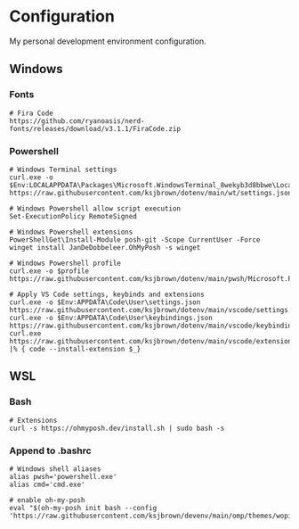 # Configuration

My personal development environment configuration.

## Windows

### Fonts

    # Fira Code
    https://github.com/ryanoasis/nerd-fonts/releases/download/v3.1.1/FiraCode.zip

### Powershell

    # Windows Terminal settings
    curl.exe -o $Env:LOCALAPPDATA\Packages\Microsoft.WindowsTerminal_8wekyb3d8bbwe\LocalState\settings.json https://raw.githubusercontent.com/ksjbrown/dotenv/main/wt/settings.json

    # Windows Powershell allow script execution
    Set-ExecutionPolicy RemoteSigned

    # Windows Powershell extensions
    PowerShellGet\Install-Module posh-git -Scope CurrentUser -Force
    winget install JanDeDobbeleer.OhMyPosh -s winget

    # Windows Powershell profile
    curl.exe -o $profile https://raw.githubusercontent.com/ksjbrown/dotenv/main/pwsh/Microsoft.PowerShell_profile.ps1

    # Apply VS Code settings, keybinds and extensions
    curl.exe -o $Env:APPDATA\Code\User\settings.json https://raw.githubusercontent.com/ksjbrown/dotenv/main/vscode/settings.json
    curl.exe -o $Env:APPDATA\Code\User\keybindings.json https://raw.githubusercontent.com/ksjbrown/dotenv/main/vscode/keybindings.json
    curl.exe https://raw.githubusercontent.com/ksjbrown/dotenv/main/vscode/extensions.txt |% { code --install-extension $_}


## WSL

### Bash

    # Extensions
    curl -s https://ohmyposh.dev/install.sh | sudo bash -s

### Append to .bashrc

    # Windows shell aliases
    alias pwsh='powershell.exe'
    alias cmd='cmd.exe'

    # enable oh-my-posh
    eval "$(oh-my-posh init bash --config 'https://raw.githubusercontent.com/ksjbrown/devenv/main/omp/themes/wopian_keegs.omp.json')"

